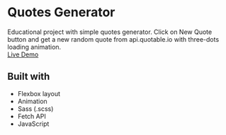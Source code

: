 # Quotes Generator
Educational project with simple quotes generator. Click on New Quote button and get a new random quote from api.quotable.io with three-dots loading animation.  
[Live Demo](https://abatushkova.github.io/edu-quotes-generator/)

## Built with
- Flexbox layout
- Animation
- Sass (.scss)
- Fetch API
- JavaScript

